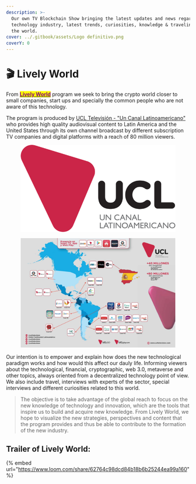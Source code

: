 ```yaml
---
description: >-
  Our own TV Blockchain Show bringing the latest updates and news regarding the
  technology industry, latest trends, curiosities, knowledge & traveling around
  the world.
cover: ../.gitbook/assets/Logo definitivo.png
coverY: 0
---
```


# 🎬 Lively World

From [<mark style="color:purple;">**Lively World**</mark>](lively-world.md#trailer-of-lively-world) program we seek to bring the crypto world closer to small companies, start ups and specially the common people who are not aware of this technology.&#x20;

The program is produced by [UCL Televisión - "Un Canal Latinoamericano"](https://www.ucltelevision.com) who provides high quality audiovisual content to Latin America and the United States through its own channel broadcast by different subscription TV companies and digital platforms with a reach of 80 million viewers.

<figure><img src="../.gitbook/assets/Logo-UCL_VeraTV 2 (1).png" alt=""><figcaption></figcaption></figure>

<figure><img src="../.gitbook/assets/Screenshot 2022-11-09 at 12.21.09.png" alt=""><figcaption></figcaption></figure>

Our intention is to empower and explain how does the new technological paradigm works and how would this affect our dauly life. Informing viewers about the technological, financial, cryptographic, web 3.0, metaverse and other topics, always oriented from a decentralized technology point of view. We also include travel, interviews with experts of the sector, special interviews and different curiosities related to this world.&#x20;

> The objective is to take advantage of the global reach to focus on the new knowledge of technology and innovation, which are the tools that inspire us to build and acquire new knowledge. From Lively World, we hope to visualize the new strategies, perspectives and content that the program provides and thus be able to contribute to the formation of the new industry.

## Trailer of Lively World:&#x20;

{% embed url="https://www.loom.com/share/62764c98dcd84b18b6b25244ea99a160" %}
